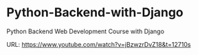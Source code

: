 # Python-Backend-with-Django
Python Backend Web Development Course with Django

URL: 
https://www.youtube.com/watch?v=jBzwzrDvZ18&t=12710s
